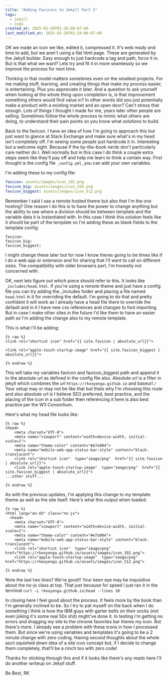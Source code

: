 ```yaml
---
title: "Adding Favicons to Jekyll Part 2"
tags:
  - jekyll
  - code
created_at: 2025-03-28T01:28:00-07:00
last_modified_at: 2025-03-28T01:28:00-07:00
---
```

OK we made an icon we like, edited it, compressed it. It's web ready and time to add, but we aren't using a flat html page. These are generated by the Jekyll builder. Easy enough to just hardcode a tag and path, force it in. But is that what we want? Lets try and fit it in more seamlessly so we improve the process for next time. 

Thinking in that model matters sometimes even on the smallest projects. For me making stuff, learning, and creating things that make my process easier, is entertaining. Plus you appreciate it later. And a question to ask yourself when looking at the whole thing upon completion is, is that improvement something others would find value in? In other words did you just potentially make a product with a existing market and an open door? Can't stress that enough. Lots of things I thought I made for me, years later other people are selling. Sometimes follow the whole process to mimic what others are doing, to understand their pain points so you know what solutions to build.

Back to the favicon. I have an idea of how I'm going to approach this but just want to glance at Stack Exchange and make sure what's in my head isn't completely off. I'm seeing some people just hardcode it in. Interesting but a welcome sight. Because if the by-the-book nerds don't particularly care neither do I. Well normally but in this case I do think a couple extra steps seem like they'll pay off and help me learn to think a certain way. First thought is the config file ``_config.yml``, you can add your own variables.

I'm adding these to my config file:

```yaml
favicon: assets/images/icon_192.png
favicon_big: assets/images/icon_256.png
favicon_biggest: assets/images/icon_512.png
```

Remember I said I use a remote hosted theme but also that I'm the one hosting? One reason I do this is to have the power to change anything but the ability to see where a division should be between template and the variable data it is instantiated with. In this case I think this solution feels like it should be part of the template so I'm adding these as blank fields to the template config:

```shell
favicon: 
favicon_big:
favicon_biggest:
```
 
I might change these later but for now I know theres going to be times like if I do a web app or extension and for sharing that I'll want to call on different sizes. The compatibility with older browsers part, I'm honestly not concerned with. 

OK, next lets figure out which piece should refer to this. It looks like ``_includes/head.html``. If you're using a remote theme and just have a config file you can try adding the _includes folder and placing a file named ``head.html`` in it for overriding the default. I'm going to do that and pretty confident it will work as I already have a head file there to override the default and in it I have new css references and changes to font importing. But in case I make other sites in the future I'd like them to have an easier path so I'm adding the change also to my remote template.

This is what I'll be adding:

```liquid
{% raw %}
<link rel="shortcut icon" href="{{ site.favicon | absolute_url}}">

<link rel="apple-touch-startup-image" href="{{ site.favicon_biggest | absolute_url}}">

{% endraw %}
```

This will take my variables favicon and favicon_biggest path and append it to the absolute url as defined in the config file also. Absolute url is a filter in jekyll which combines the url ``https://rkooyenga.github.io`` and baseurl ``/`` Your setup may or may not be like that but thats why I'm choosing this route and also absolute url is I believe SEO preferred, best practice, and the placing of the icon in a sub folder then referencing it here is also best practice per the W3 Consortium. 

Here's what my head file looks like:

```liquid
{% raw %}
<head>
    <meta charset="UTF-8">
    <meta name="viewport" content="width=device-width, initial-scale=1">
    <meta name="theme-color" content="#e7a904">
    <meta name="mobile-web-app-status-bar-style" content="black-translucent">
    <link rel="shortcut icon"  type="image/png"  href="{{ site.favicon | absolute_url}}">
    <link rel="apple-touch-startup-image"  type="image/png"  href="{{ site.favicon_biggest | absolute_url}}">
...other stuff...

{% endraw %}
```

As with the previous updates, I'm applying this change to my template theme as well as the site itself. Here's what this output when loaded:

```liquid
{% raw %}
<html lang="en-US" class="no-js">
  <head>
    <meta charset="UTF-8">
    <meta name="viewport" content="width=device-width, initial-scale=1">
    <meta name="theme-color" content="#e7a904">
    <meta name="mobile-web-app-status-bar-style" content="black-translucent">
    <link rel="shortcut icon"  type="image/png"  href="https://rkooyenga.github.io/assets/images/icon_192.png">
    <link rel="apple-touch-startup-image"  type="image/png"  href="https://rkooyenga.github.io/assets/images/icon_512.png">

{% endraw %}
```

Note the last two lines? We're good!! Your keen eye may be inquisitive about the no-js class at top. That just because for speed I just ran it in the terminal ``curl -L rkooyenga.github.io|head --lines 10``


In closing here I feel good about the process. It feels more by the book than I'm generally inclined to be. So I try to pat myself on the back when I do something I think is how the IBM guys with garter belts on their socks (not even joking it's some real 50s shit) might've done it. In testing i'm getting no errors and dragging my site to the chrome favorites bar theres my icon. But there's more. I already see a problem with these icons in how I processed them. But since we're using variables and templates it's going to be a 2 minute change with zero coding. Having second thoughts about the whole ascii squished down idea of a site icon concept but, if I decide to change them completely, that'll be a cinch too with zero code!

Thanks for sticking through this and if it looks like there's any reads here I'll do another writeup on Jekyll stuff.

Be Best,
RK
